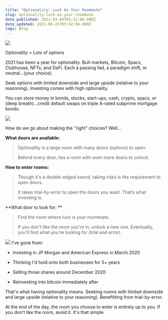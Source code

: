 ```yaml
---
title: "Optionality: Luck As Your Roommate"
slug: optionality-luck-as-your-roommate
date_published: 2021-03-04T03:12:00.000Z
date_updated: 2021-06-25T03:42:04.000Z
tags: Blog
---
```


![](https://mcusercontent.com/13d6f824588a2db77eb01adbf/images/561fef14-7748-4359-a0d3-772ab2fbf344.gif)

Optionality = Lots of options 

2021 has been a year for optionality. Bull-markets, Bitcoin, Spacs, Clubhouse, NFTs, and DeFi. Each a passing fad, a paradigm shift, or neutral...(your choice).

Seek options with limited downside and large upside (relative to your reasoning). Investing comes with high optionality.

You can store money in bonds, stocks, start-ups, cash, crypto, spacs, or (deep breath)...credit default swaps on triple A-rated subprime mortgage bonds:

![](https://mcusercontent.com/13d6f824588a2db77eb01adbf/images/a9f53cee-5e0d-4e69-9b46-afada478134d.gif)

How do we go about making the "right" choices? Well...

**What doors are available:**

> Optionality is a large room with many doors (options) to open.
> 
> Behind every door, lies a room with even more doors to unlock.

**How to enter rooms:**

> Though it's a double-edged sword, taking risks is the requirement to open doors. 
> 
> It takes trial-by-error to open the doors you want. That’s what investing is.

**What door to look for: **

> Find the room where luck is your roommate. 
> 
> If you don't like the room you're in, unlock a new one. Eventually, you'll find what you're looking for (trial and error).

![](https://mcusercontent.com/13d6f824588a2db77eb01adbf/images/9ab71309-e8a1-4e54-9461-f1f9d3aa519c.gif)
I've gone from:

- Investing in JP Morgan and American Express in March 2020

- Thinking I'd hold onto both businesses for 5+ years

- Selling those shares around December 2020

- Reinvesting into bitcoin immediately after

That's what having optionality means. Seeking rooms with limited downside and large upside (relative to your reasoning). Benefitting from trial-by-error. 

At the end of the day, the room you choose to enter is entirely up to you. If you don't like the room, avoid it. It's that simple.
